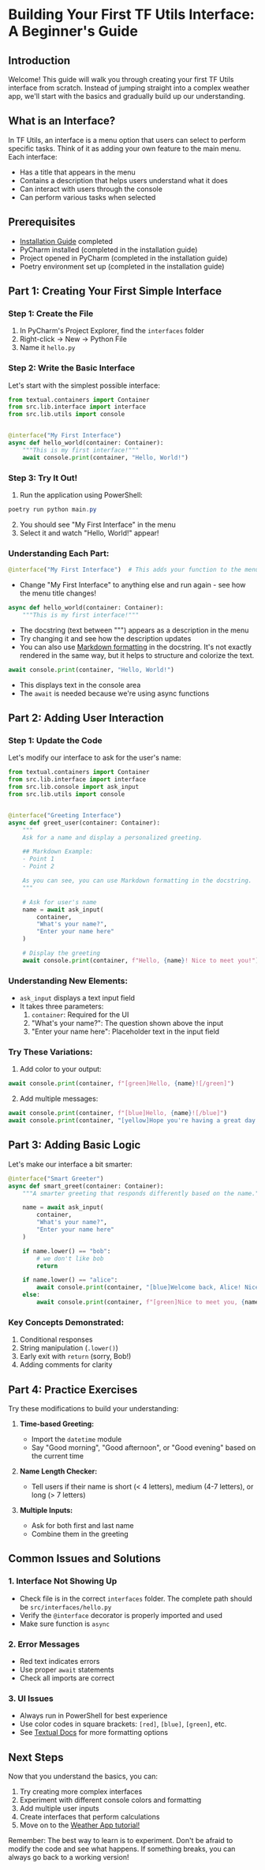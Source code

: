 # Building Your First TF Utils Interface: A Beginner's Guide

## Introduction

Welcome! This guide will walk you through creating your first TF Utils interface from scratch. Instead of jumping
straight into a complex weather app, we'll start with the basics and gradually build up our understanding.

## What is an Interface?

In TF Utils, an interface is a menu option that users can select to perform specific tasks. Think of it as adding your
own feature to the main menu. Each interface:

- Has a title that appears in the menu
- Contains a description that helps users understand what it does
- Can interact with users through the console
- Can perform various tasks when selected

## Prerequisites

- [Installation Guide](../development/getting-started.md) completed
- PyCharm installed (completed in the installation guide)
- Project opened in PyCharm (completed in the installation guide)
- Poetry environment set up (completed in the installation guide)

## Part 1: Creating Your First Simple Interface

### Step 1: Create the File

1. In PyCharm's Project Explorer, find the `interfaces` folder
2. Right-click → New → Python File
3. Name it `hello.py`

### Step 2: Write the Basic Interface

Let's start with the simplest possible interface:

```python
from textual.containers import Container
from src.lib.interface import interface
from src.lib.utils import console


@interface("My First Interface")
async def hello_world(container: Container):
    """This is my first interface!"""
    await console.print(container, "Hello, World!")
```

### Step 3: Try It Out!

1. Run the application using PowerShell:

```powershell
poetry run python main.py
```

2. You should see "My First Interface" in the menu
3. Select it and watch "Hello, World!" appear!

### Understanding Each Part:

```python
@interface("My First Interface")  # This adds your function to the menu
```

- Change "My First Interface" to anything else and run again - see how the menu title changes!

```python
async def hello_world(container: Container):
    """This is my first interface!"""
```

- The docstring (text between """) appears as a description in the menu
- Try changing it and see how the description updates
- You can also use [Markdown formatting](https://www.markdownguide.org/basic-syntax/) in the docstring. It's not exactly
  rendered in the same way, but it helps to structure and colorize the text.

```python
await console.print(container, "Hello, World!")
```

- This displays text in the console area
- The `await` is needed because we're using async functions

## Part 2: Adding User Interaction

### Step 1: Update the Code

Let's modify our interface to ask for the user's name:

```python
from textual.containers import Container
from src.lib.interface import interface
from src.lib.console import ask_input
from src.lib.utils import console


@interface("Greeting Interface")
async def greet_user(container: Container):
    """
    Ask for a name and display a personalized greeting.

    ## Markdown Example:
    - Point 1
    - Point 2

    As you can see, you can use Markdown formatting in the docstring.
    """

    # Ask for user's name
    name = await ask_input(
        container,
        "What's your name?",
        "Enter your name here"
    )

    # Display the greeting
    await console.print(container, f"Hello, {name}! Nice to meet you!")
```

### Understanding New Elements:

- `ask_input` displays a text input field
- It takes three parameters:
    1. `container`: Required for the UI
    2. "What's your name?": The question shown above the input
    3. "Enter your name here": Placeholder text in the input field

### Try These Variations:

1. Add color to your output:

```python
await console.print(container, f"[green]Hello, {name}![/green]")
```

2. Add multiple messages:

```python
await console.print(container, f"[blue]Hello, {name}![/blue]")
await console.print(container, "[yellow]Hope you're having a great day![/yellow]")
```

## Part 3: Adding Basic Logic

Let's make our interface a bit smarter:

```python
@interface("Smart Greeter")
async def smart_greet(container: Container):
    """A smarter greeting that responds differently based on the name."""

    name = await ask_input(
        container,
        "What's your name?",
        "Enter your name here"
    )

    if name.lower() == "bob":
        # we don't like bob
        return

    if name.lower() == "alice":
        await console.print(container, "[blue]Welcome back, Alice! Nice to see you again![/blue]")
    else:
        await console.print(container, f"[green]Nice to meet you, {name}![/green]")
```

### Key Concepts Demonstrated:

1. Conditional responses
2. String manipulation (`.lower()`)
3. Early exit with `return` (sorry, Bob!)
4. Adding comments for clarity

## Part 4: Practice Exercises

Try these modifications to build your understanding:

1. **Time-based Greeting:**
    - Import the `datetime` module
    - Say "Good morning", "Good afternoon", or "Good evening" based on the current time

2. **Name Length Checker:**
    - Tell users if their name is short (< 4 letters), medium (4-7 letters), or long (> 7 letters)

3. **Multiple Inputs:**
    - Ask for both first and last name
    - Combine them in the greeting

## Common Issues and Solutions

### 1. Interface Not Showing Up

- Check file is in the correct `interfaces` folder. The complete path should be `src/interfaces/hello.py`
- Verify the `@interface` decorator is properly imported and used
- Make sure function is `async`

### 2. Error Messages

- Red text indicates errors
- Use proper `await` statements
- Check all imports are correct

### 3. UI Issues

- Always run in PowerShell for best experience
- Use color codes in square brackets: `[red]`, `[blue]`, `[green]`, etc.
- See [Textual Docs](https://textual.textualize.io/) for more formatting options

## Next Steps

Now that you understand the basics, you can:

1. Try creating more complex interfaces
2. Experiment with different console colors and formatting
3. Add multiple user inputs
4. Create interfaces that perform calculations
5. Move on to the [Weather App tutorial!](weather-app.md)

Remember: The best way to learn is to experiment. Don't be afraid to modify the code and see what happens. If something
breaks, you can always go back to a working version!
